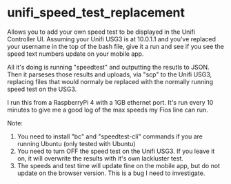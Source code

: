 # unifi_speed_test_replacement
Allows you to add your own speed test to be displayed in the Unifi Controller UI.
Assuming your Unifi USG3 is at 10.0.1.1 and you've replaced your username in the top of the bash file, give it a run and see if you see the speed text numbers update on your mobile app. 

All it's doing is running "speedtest" and outputting the resutls to JSON. Then it parseses those results and uploads, via "scp" to the Unifi USG3, replacing files that would normaly be replaced with the normally running speed test on the USG3.

I run this from a RaspberryPi 4 with a 1GB ethernet port. It's run every 10 minutes to give me a good log of the max speeds my Fios line can run.

Note:
1. You need to install "bc" and "speedtest-cli" commands if you are running Ubuntu (only tested with Ubuntu)
2. You need to turn OFF the speed test on the Unifi USG3. If you leave it on, it will overwrite the results with it's own lackluster test.
3. The speeds and test time will update fine on the mobile app, but do not update on the browser version. This is a bug I need to investigate.
